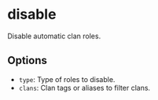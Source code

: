 # disable

Disable automatic clan roles.

## Options

* `type`: Type of roles to disable.
* `clans`: Clan tags or aliases to filter clans.
